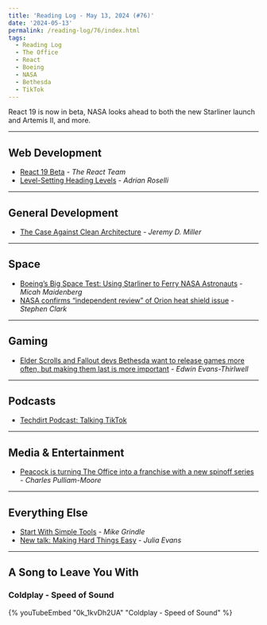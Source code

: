 ```yaml
---
title: 'Reading Log - May 13, 2024 (#76)'
date: '2024-05-13'
permalink: /reading-log/76/index.html
tags:
  - Reading Log
  - The Office
  - React
  - Boeing
  - NASA
  - Bethesda
  - TikTok
---
```


React 19 is now in beta, NASA looks ahead to both the new Starliner launch and Artemis II, and more.
<!-- excerpt -->

---

## Web Development

- [React 19 Beta](https://react.dev/blog/2024/04/25/react-19) - *The React Team*
- [Level-Setting Heading Levels](https://adrianroselli.com/2024/05/level-setting-heading-levels.html) - *Adrian Roselli*

---

## General Development

- [The Case Against Clean Architecture](https://jeremydmiller.com/2024/02/12/the-case-against-clean-architecture/) - *Jeremy D. Miller*

---

## Space

- [Boeing’s Big Space Test: Using Starliner to Ferry NASA Astronauts](https://www.wsj.com/science/space-astronomy/boeings-big-space-test-using-starliner-to-ferry-nasa-astronauts-b1425629?st=ojphifftvoa9d9m&reflink=article_copyURL_share) - *Micah Maidenberg*
- [NASA confirms “independent review” of Orion heat shield issue](https://arstechnica.com/space/2024/05/nasa-confirms-independent-review-of-orion-heat-shield-issue/) - *Stephen Clark*

---

## Gaming

- [Elder Scrolls and Fallout devs Bethesda want to release games more often, but making them last is more important](https://www.rockpapershotgun.com/elder-scrolls-and-fallout-creators-bethesda-want-to-release-games-more-often-but-making-them-last-is-more-important) - *Edwin Evans-Thirlwell*

---

## Podcasts

- [Techdirt Podcast: Talking TikTok](https://www.techdirt.com/2024/04/30/techdirt-podcast-episode-389-talking-tiktok/)

---

## Media & Entertainment

- [Peacock is turning The Office into a franchise with a new spinoff series](https://www.theverge.com/2024/5/8/24152046/peacock-office-spinoff-greg-daniels-michael-koman) - *Charles Pulliam-Moore*

---

## Everything Else

- [Start With Simple Tools](https://mikegrindle.com/posts/start-simple) - *Mike Grindle*
- [New talk: Making Hard Things Easy](https://jvns.ca/blog/2023/10/06/new-talk--making-hard-things-easy/) - *Julia Evans*

---

## A Song to Leave You With

### Coldplay - Speed of Sound

{% youTubeEmbed "0k_1kvDh2UA" "Coldplay - Speed of Sound" %}

